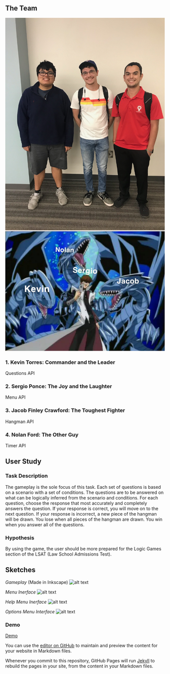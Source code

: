 ## The Team
![alt text](https://raw.githubusercontent.com/SapphireLion/p1.21/master/GroupPhoto.JPG)
![alt text](https://raw.githubusercontent.com/SapphireLion/p1.21/master/GroupPhotoBlueEyes.jpg)

### 1. Kevin Torres: Commander and the Leader
Questions API
### 2. Sergio Ponce: The Joy and the Laughter
Menu API
### 3. Jacob Finley Crawford: The Toughest Fighter
Hangman API
### 4. Nolan Ford: The Other Guy
Timer API

## User Study

### Task Description
The gameplay is the sole focus of this task. Each set of questions is based on a scenario with a set of conditions. The questions are to be answered on what can be logically inferred from the scenario and conditions. For each question, choose the response that most accurately and completely answers the question. If your response is correct, you will move on to the next question. If your response is incorrect, a new piece of the hangman will be drawn. You lose when all pieces of the hangman are drawn. You win when you answer all of the questions.

### Hypothesis
By using the game, the user should be more prepared for the Logic Games section of the LSAT (Law School Admissions Test).

## Sketches


_Gameplay_ (Made in Inkscape)
![alt text](https://raw.githubusercontent.com/SapphireLion/p2.19/master/gameplaySketch.png)

_Menu Inerface_
![alt text](https://raw.githubusercontent.com/SapphireLion/p2.19/master/menuSketch.jpg)

_Help Menu Inerface_
![alt text](https://raw.githubusercontent.com/SapphireLion/p2.19/master/helpMenu.jpg)

_Options Menu Interface_
![alt text](https://raw.githubusercontent.com/SapphireLion/p2.19/master/optionsMenu.jpg)

### Demo
[Demo](https://sapphirelion.github.io/)

You can use the [editor on GitHub](https://github.com/SapphireLion/p1.21/edit/master/index.md) to maintain and preview the content for your website in Markdown files.

Whenever you commit to this repository, GitHub Pages will run [Jekyll](https://jekyllrb.com/) to rebuild the pages in your site, from the content in your Markdown files.

